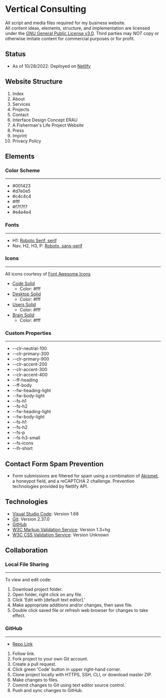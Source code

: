 # Vertical Consulting
All script and media files required for my business website.  
All content ideas, elements, structure, and implementation are licensed under the [GNU General Public License v3.0](https://www.gnu.org/licenses/gpl-3.0.en.html). Third parties may *NOT* copy or otherwise imitate content for commercial purposes or for profit. 
## Status
- As of 10/28/2022: Deployed on [Netlify](https://www.Hughesconsult.com/)
## Website Structure
1. Index
2. About
3. Services
4. Projects
5. Contact
6. Interface Design Concept ERAU
7. A Fisherman's Life Project Website
8. Press
9. Imprint
10. Privacy Policy
## Elements
### Color Scheme
***
- #001423
- #d7e0e5
- #c4c4c4
- #fff
- #f7f7f7
- #e4e4e4
### Fonts
***
- H1: [Roboto Serif, serif](https://fonts.google.com/specimen/Roboto)
- Nav, H2, H3, P: [Roboto, sans-serif](https://fonts.google.com/specimen/Roboto+Serif)
### Icons
***
All icons courtesy of [Font Awesome Icons](https://fontawesome.com/)
- [Code Solid](https://fontawesome.com/icons/code?s=solid)
    - Color: #fff
- [Desktop Solid](https://fontawesome.com/icons/desktop?s=solid)
    - Color: #fff
- [Users Solid](https://fontawesome.com/icons/users?s=solid)
    - Color: #fff
- [Brain Solid](https://fontawesome.com/icons/brain?s=solid)
    - Color: #fff
### Custom Properties
***
- --clr-neutral-100
- --clr-primary-300
- --clr-primary-900
- --clr-accent-200
- --clr-accent-300
- --clr-accent-400
- --ff-heading
- --ff-body
- --fw-heading-light
- --fw-body-light
- --fs-h1
- --fs-h2
- --fw-heading-light
- --fw-body-light 
- --fs-h1
- --fs-h2
- --fs-p
- --fs-h3-small
- --fs-icons
- --lh-short
## Contact Form Spam Prevention
- Form submissions are filtered for spam using a combination of [Akismet](https://akismet.com/), a honeypot field, and a reCAPTCHA 2 challenge. Prevention technologies provided by Netlify API.
## Technologies
- [Visual Studio Code](https://code.visualstudio.com/Download): Version 1.68
- [Git](https://git-scm.com/): Version 2.37.0
- [GitHub](https://github.com/)
- [W3C Markup Validation Service](https://validator.w3.org/#validate_by_upload): Version 1.3+hg
- [W3C CSS Validation Service](https://jigsaw.w3.org/css-validator/validator): Version Unknown
## Collaboration
### Local File Sharing
***
To view and edit code: 
1. Download project folder. 
2. Open folder, right click on any file. 
3. Click 'Edit with [default text editor].' 
4. Make appropriate additions and/or changes, then save file. 
5. Double click saved file or refresh web browser for changes to take effect.
### GitHub
***
- [Repo Link](https://github.com/bHughes02/www-Hughes-consulting)
1. Follow link.
2. Fork project to your own Git account.
3. Create a pull request. 
4. Click green 'Code' button in upper right-hand corner. 
5. Clone project locally with HTTPS, SSH, CLI, or download master ZIP. 
6. Make changes to files. 
7. Commit changes to Git using text editor source control. 
8. Push and sync changes to GitHub. 
